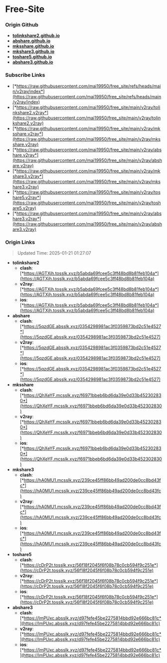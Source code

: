 # Free-Site

### Origin Github

- [**tolinkshare2.github.io**](https://github.com/tolinkshare2/tolinkshare2.github.io)
- [**abshare.github.io**](https://github.com/abshare/abshare.github.io)
- [**mksshare.github.io**](https://github.com/mksshare/mksshare.github.io)
- [**mkshare3.github.io**](https://github.com/mkshare3/mkshare3.github.io)
- [**toshare5.github.io**](https://github.com/toshare5/toshare5.github.io)
- [**abshare3.github.io**](https://github.com/abshare3/abshare3.github.io)

### Subscribe Links

- [*https://raw.githubusercontent.com/mai19950/free_site/refs/heads/main/v2ray/index*](https://raw.githubusercontent.com/mai19950/free_site/refs/heads/main/v2ray/index)
- [*https://raw.githubusercontent.com/mai19950/free_site/main/v2ray/tolinkshare2.v2ray*](https://raw.githubusercontent.com/mai19950/free_site/main/v2ray/tolinkshare2.v2ray)
- [*https://raw.githubusercontent.com/mai19950/free_site/main/v2ray/mksshare.v2ray*](https://raw.githubusercontent.com/mai19950/free_site/main/v2ray/mksshare.v2ray)
- [*https://raw.githubusercontent.com/mai19950/free_site/main/v2ray/abshare.v2ray*](https://raw.githubusercontent.com/mai19950/free_site/main/v2ray/abshare.v2ray)
- [*https://raw.githubusercontent.com/mai19950/free_site/main/v2ray/mkshare3.v2ray*](https://raw.githubusercontent.com/mai19950/free_site/main/v2ray/mkshare3.v2ray)
- [*https://raw.githubusercontent.com/mai19950/free_site/main/v2ray/toshare5.v2ray*](https://raw.githubusercontent.com/mai19950/free_site/main/v2ray/toshare5.v2ray)
- [*https://raw.githubusercontent.com/mai19950/free_site/main/v2ray/abshare3.v2ray*](https://raw.githubusercontent.com/mai19950/free_site/main/v2ray/abshare3.v2ray)

### Origin Links

> Updated Time: 2025-01-21 01:27:07

- **tolinkshare2**
  - **clash**: [*https://AGTXjh.tosslk.xyz/b5abda69fcee5c3ff48bd8b81feb104a*](https://AGTXjh.tosslk.xyz/b5abda69fcee5c3ff48bd8b81feb104a)
  - **v2ray**: [*https://AGTXjh.tosslk.xyz/b5abda69fcee5c3ff48bd8b81feb104a*](https://AGTXjh.tosslk.xyz/b5abda69fcee5c3ff48bd8b81feb104a)
  - **ios**: [*https://AGTXjh.tosslk.xyz/b5abda69fcee5c3ff48bd8b81feb104a*](https://AGTXjh.tosslk.xyz/b5abda69fcee5c3ff48bd8b81feb104a)
- **abshare**
  - **clash**: [*https://5qzdGE.absslk.xyz/0354298981ac3f0359873bd2c51e4527*](https://5qzdGE.absslk.xyz/0354298981ac3f0359873bd2c51e4527)
  - **v2ray**: [*https://5qzdGE.absslk.xyz/0354298981ac3f0359873bd2c51e4527*](https://5qzdGE.absslk.xyz/0354298981ac3f0359873bd2c51e4527)
  - **ios**: [*https://5qzdGE.absslk.xyz/0354298981ac3f0359873bd2c51e4527*](https://5qzdGE.absslk.xyz/0354298981ac3f0359873bd2c51e4527)
- **mksshare**
  - **clash**: [*https://QhXeYF.mcsslk.xyz/f6971bbeb6bd6da39e0d33b452302830*](https://QhXeYF.mcsslk.xyz/f6971bbeb6bd6da39e0d33b452302830)
  - **v2ray**: [*https://QhXeYF.mcsslk.xyz/f6971bbeb6bd6da39e0d33b452302830*](https://QhXeYF.mcsslk.xyz/f6971bbeb6bd6da39e0d33b452302830)
  - **ios**: [*https://QhXeYF.mcsslk.xyz/f6971bbeb6bd6da39e0d33b452302830*](https://QhXeYF.mcsslk.xyz/f6971bbeb6bd6da39e0d33b452302830)
- **mkshare3**
  - **clash**: [*https://hA0MU1.mcsslk.xyz/239ce45ff86bb49ad200de0cc8bd43fc*](https://hA0MU1.mcsslk.xyz/239ce45ff86bb49ad200de0cc8bd43fc)
  - **v2ray**: [*https://hA0MU1.mcsslk.xyz/239ce45ff86bb49ad200de0cc8bd43fc*](https://hA0MU1.mcsslk.xyz/239ce45ff86bb49ad200de0cc8bd43fc)
  - **ios**: [*https://hA0MU1.mcsslk.xyz/239ce45ff86bb49ad200de0cc8bd43fc*](https://hA0MU1.mcsslk.xyz/239ce45ff86bb49ad200de0cc8bd43fc)
- **toshare5**
  - **clash**: [*https://cDrP2t.tosslk.xyz/56f18f2045f6f08b78c0cb594f9c251e*](https://cDrP2t.tosslk.xyz/56f18f2045f6f08b78c0cb594f9c251e)
  - **v2ray**: [*https://cDrP2t.tosslk.xyz/56f18f2045f6f08b78c0cb594f9c251e*](https://cDrP2t.tosslk.xyz/56f18f2045f6f08b78c0cb594f9c251e)
  - **ios**: [*https://cDrP2t.tosslk.xyz/56f18f2045f6f08b78c0cb594f9c251e*](https://cDrP2t.tosslk.xyz/56f18f2045f6f08b78c0cb594f9c251e)
- **abshare3**
  - **clash**: [*https://lmPUxc.absslk.xyz/d97fefe45be2275814bbd92e666bc81c*](https://lmPUxc.absslk.xyz/d97fefe45be2275814bbd92e666bc81c)
  - **v2ray**: [*https://lmPUxc.absslk.xyz/d97fefe45be2275814bbd92e666bc81c*](https://lmPUxc.absslk.xyz/d97fefe45be2275814bbd92e666bc81c)
  - **ios**: [*https://lmPUxc.absslk.xyz/d97fefe45be2275814bbd92e666bc81c*](https://lmPUxc.absslk.xyz/d97fefe45be2275814bbd92e666bc81c)
